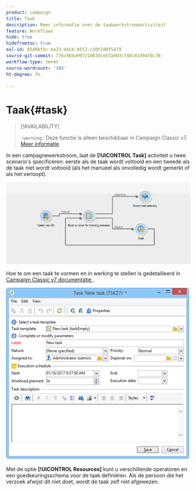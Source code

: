 ```yaml
---
product: campaign
title: Taak
description: Meer informatie over de taakwerkstroomactiviteit
feature: Workflows
hide: true
hidefromtoc: true
exl-id: 8549bf8c-ba23-44cb-95f2-c50f2d0f5479
source-git-commit: 776c664a99721063dce5fa003cf40c81d94f8c78
workflow-type: tm+mt
source-wordcount: '103'
ht-degree: 3%

---
```


# Taak{#task}



>[!AVAILABILITY]
>
>`:warning:` Deze functie is alleen beschikbaar in Campaign Classic v7. [Meer informatie](../../mrm/using/creating-and-managing-tasks.md)

In een campagnewerkstroom, laat de **[!UICONTROL Task]** activiteit u twee scenario&#39;s specificeren: eerste als de taak wordt voltooid en een tweede als de taak niet wordt voltooid (als het manueel als onvolledig wordt gemerkt of als het verloopt).

![](assets/mrm_task_in_workflow.png)

Hoe te om een taak te vormen en in werking te stellen is gedetailleerd in [&#x200B; Campaign Classic v7 documentatie &#x200B;](../../mrm/using/creating-and-managing-tasks.md).

![](assets/wkf_task_activity.png)

Met de optie **[!UICONTROL Resources]** kunt u verschillende operatoren en een goedkeuringsschema voor de taak definiëren. Als de persoon die het verzoek afwijst dit niet doet, wordt de taak zelf niet afgewezen.
